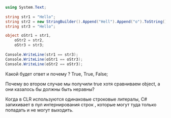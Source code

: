 ```csharp
using System.Text;  
  
string str1 = "Hello";  
string str2 = new StringBuilder().Append("Hell").Append("o").ToString();  
string str3 = "Hello";

object oStr1 = str1,  
    oStr2 = str2,    
    oStr3 = str3;
    
Console.WriteLine(str1 == str3);  
Console.WriteLine(oStr1 == oStr3);   
Console.WriteLine(oStr2 == oStr3);
```


Какой будет ответ и почему ? 
True, True, False;

Почему во втором случае мы получили true хотя сравниваем object, а они казалось бы должны быть неравны? 

Когда в CLR используются одинаковые строковые литералы, C# запихивает в пул интернирования строк , которые могут туда только попадать и не могут выходить. 